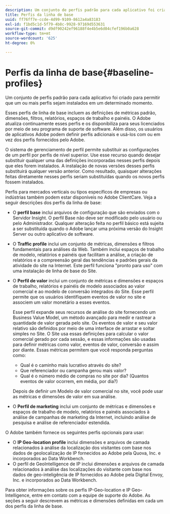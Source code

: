 ```yaml
---
description: Um conjunto de perfis padrão para cada aplicativo foi criado para permitir que um ou mais perfis sejam instalados em um determinado momento.
title: Perfis da linha de base
uuid: ff76ff7e-ccde-4d99-9109-8612a4a83183
exl-id: f1bd5c1d-5f79-4b8c-9928-97169d553631
source-git-commit: d9df90242ef96188f4e4b5e6d04cfef196b0a628
workflow-type: tm+mt
source-wordcount: '625'
ht-degree: 0%

---
```


# Perfis da linha de base{#baseline-profiles}

Um conjunto de perfis padrão para cada aplicativo foi criado para permitir que um ou mais perfis sejam instalados em um determinado momento.

Esses perfis de linha de base incluem as definições de métricas padrão, dimensões, filtros, relatórios, espaços de trabalho e painéis. O Adobe atualiza continuamente esses perfis e os disponibiliza para seus licenciados por meio de seu programa de suporte de software. Além disso, os usuários de aplicativos Adobe podem definir perfis adicionais e usá-los com ou em vez dos perfis fornecidos pelo Adobe.

O sistema de gerenciamento de perfil permite substituir as configurações de um perfil por perfis de nível superior. Use esse recurso quando desejar substituir qualquer uma das definições incorporadas nesses perfis depois que eles forem instalados. A instalação de novas versões desses perfis substituirá qualquer versão anterior. Como resultado, quaisquer alterações feitas diretamente nesses perfis seriam substituídas quando os novos perfis fossem instalados.

Perfis para mercados verticais ou tipos específicos de empresas ou indústrias também podem estar disponíveis no Adobe ClientCare. Veja a seguir descrições dos perfis da linha de base:

* O **perfil base** inclui arquivos de configuração que são enviados com o Servidor Insight. O perfil Base não deve ser modificado pelo usuário ou pelo Administrador. Qualquer alteração feita no perfil básico está sujeita a ser substituída quando o Adobe lançar uma próxima versão do Insight Server ou outro aplicativo de software.
* O **Traffic profile** inclui um conjunto de métricas, dimensões e filtros fundamentais para análises da Web. Também inclui espaços de trabalho de modelo, relatórios e painéis que facilitam a análise, a criação de relatórios e a compreensão geral das tendências e padrões gerais da atividade do site na Internet. Este perfil funciona &quot;pronto para uso&quot; com uma instalação de linha de base do Site.
* O **Perfil de valor** inclui um conjunto de métricas e dimensões e espaços de trabalho, relatórios e painéis de modelo associados ao valor comercial e ao modelo de conversão integrados do Site. Esse perfil permite que os usuários identifiquem eventos de valor no site e associem um valor monetário a esses eventos.

   Esse perfil expande seus recursos de análise do site fornecendo um Business Value Model, um método avançado para medir e rastrear a quantidade de valor gerada pelo site. Os eventos de valor e seu valor relativo são definidos por meio de uma interface de arrastar e soltar simples no Site. O Site usa essas definições para calcular o valor comercial gerado por cada sessão, e essas informações são usadas para definir métricas como valor, eventos de valor, conversão e assim por diante. Essas métricas permitem que você responda perguntas como:

   * Qual é o caminho mais lucrativo através do site?
   * Que referenciador ou campanha gerou mais valor?
   * Qual é o número médio de compras no site por dia? (Quantos eventos de valor ocorrem, em média, por dia?)

   Depois de definir um Modelo de valor comercial no site, você pode usar as métricas e dimensões de valor em sua análise.

* O **Perfil de marketing** inclui um conjunto de métricas e dimensões e espaços de trabalho de modelo, relatórios e painéis associados à análise de campanhas de marketing da Internet, incluindo análise de pesquisa e análise de referenciador estendida.

O Adobe também fornece os seguintes perfis opcionais para usar:

* O **IP Geo-location profile** inclui dimensões e arquivos de camada relacionados à análise da localização dos visitantes com base nos dados de geolocalização de IP fornecidos ao Adobe pela Quova, Inc. e incorporados ao Data Workbench.
* O perfil de GeoIntelligence de IP inclui dimensões e arquivos de camada relacionados à análise das localizações do visitante com base nos dados de geo-inteligência de IP fornecidos ao Adobe pela Digital Envoy, Inc. e incorporados ao Data Workbench.

Para obter informações sobre os perfis IP-Geo-location e IP Geo-Intelligence, entre em contato com a equipe de suporte do Adobe. As seções a seguir descrevem as métricas e dimensões definidas em cada um dos perfis da linha de base.
